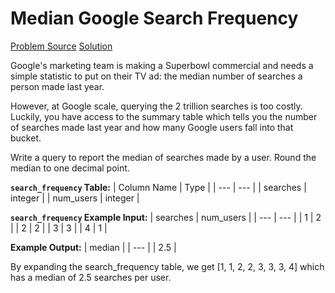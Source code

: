 # Median Google Search Frequency

[Problem Source](https://datalemur.com/questions/median-search-freq)
[Solution](solutions\003_median_google_search_frequency.sql)

Google's marketing team is making a Superbowl commercial and needs a simple statistic to put on their TV ad: the median number of searches a person made last year.

However, at Google scale, querying the 2 trillion searches is too costly. Luckily, you have access to the summary table which tells you the number of searches made last year and how many Google users fall into that bucket.

Write a query to report the median of searches made by a user. Round the median to one decimal point.

**`search_frequency` Table:**
| Column Name | Type |
| --- | --- |
| searches | integer |
| num_users | integer |

**`search_frequency` Example Input:**
| searches | num_users |
| --- | --- |
| 1 | 2 |
| 2 | 2 |
| 3 | 3 |
| 4 | 1 |

**Example Output:**
| median |
| --- |
| 2.5 |

By expanding the search_frequency table, we get [1, 1, 2, 2, 3, 3, 3, 4] which has a median of 2.5 searches per user.
